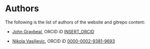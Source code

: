 # Authors

The following is the list of authors of the website and gitrepo content:

- [John Graybeal](https://www.linkedin.com/in/andyclifton/), ORCID iD [INSERT_ORCID](https://orcid.org/0000-0001-9698-5083)

- [Nikola Vasiljevic](https://www.linkedin.com/in/niva83/), ORCID iD [0000-0002-9381-9693](https://orcid.org/0000-0002-9381-9693)
